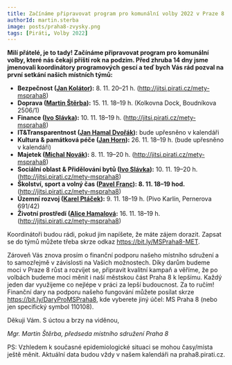 ```yaml
---
title: Začínáme připravovat program pro komunální volby 2022 v Praze 8. Zapojte se!
authorId: martin.sterba
image: posts/praha8-zvysky.png
tags: [Piráti, Volby 2022]
---
```


**Milí přátelé, je to tady! 
Začínáme připravovat program pro komunální volby, které nás čekají příští rok na podzim. Před zhruba 14 dny jsme jmenovali koordinátory programových gescí a teď bych Vás rád pozval na první setkání našich místních týmů:**

- **Bezpečnost ([Jan Kolátor](https://praha8.pirati.cz/lide/jan-kolator.html)):** 8. 11. 20–21 h. (http://jitsi.pirati.cz/mety-mspraha8)
- **Doprava ([Martin Štěrba](https://praha8.pirati.cz/lide/martin-sterba.html)):** 15. 11. 18–19 h. (Kolkovna Dock, Boudníkova 2506/1)
- **Finance ([Ivo Slávka](https://praha8.pirati.cz/lide/ivo-slavka.html)):** 10. 11. 18–19 h. (http://jitsi.pirati.cz/mety-mspraha8)
- **IT&Transparentnost ([Jan Hamal Dvořák](https://praha8.pirati.cz/lide/jan-hamal-dvorak.html)):** bude upřesněno v kalendáři
- **Kultura & památková péče ([Jan Horn](https://praha8.pirati.cz/lide/jan-horn.html)):** 26. 11. 18–19 h. (bude upřesněno v kalendáři)
- **Majetek ([Michal Novák](https://praha8.pirati.cz/lide/michal-novak.html)):** 8. 11. 19–20 h. (http://jitsi.pirati.cz/mety-mspraha8)
- **Sociální oblast & Přidělování bytů ([Ivo Slávka](https://praha8.pirati.cz/lide/ivo-slavka.html)):** 10. 11. 19–20 h. (http://jitsi.pirati.cz/mety-mspraha8)
- **Školství, sport a volný čas ([Pavel Franc](https://praha8.pirati.cz/lide/pavel-franc.html)): 8. 11. 18–19 hod.** (http://jitsi.pirati.cz/mety-mspraha8)
- **Územní rozvoj ([Karel Ptáček](https://praha8.pirati.cz/lide/karel-ptacek.html)):** 9. 11. 18–19 h. (Pivo Karlín, Pernerova 691/42)
- **Životní prostředí ([Alice Hamalová]((https://praha8.pirati.cz/lide/alice-hamalova.html)):** 16. 11. 18–19 h. (http://jitsi.pirati.cz/mety-mspraha8)

Koordinátoři budou rádi, pokud jim napíšete, že máte zájem dorazit. Zapsat se do týmů můžete třeba skrze odkaz https://bit.ly/MSPraha8-MET. 

Zároveň Vás znova prosím o finanční podporu našeho místního sdružení a to samozřejmě v závislosti na Vašich možnostech. Díky darům budeme moci v Praze 8 růst a rozvíjet se, připravit kvalitní kampaň a věříme, že po volbách budeme moci měnit i naší městskou část Praha 8 k lepšímu. Každý jeden dar využijeme co nejlépe v práci za lepší budoucnost. Za to ručím! Finanční dary na podporu našeho fungování můžete posílat skrze https://bit.ly/DaryProMSPraha8, kde vyberete jiný účel: MS Praha 8 (nebo jen specifický symbol 110108).

Děkuji Vám. S úctou a brzy na viděnou,

*Mgr. Martin Štěrba, předseda místního sdružení Praha 8*

PS: Vzhledem k současné epidemiologické situaci se mohou časy/místa ještě měnit. Aktuální data budou vždy v našem kalendáři na praha8.pirati.cz.
